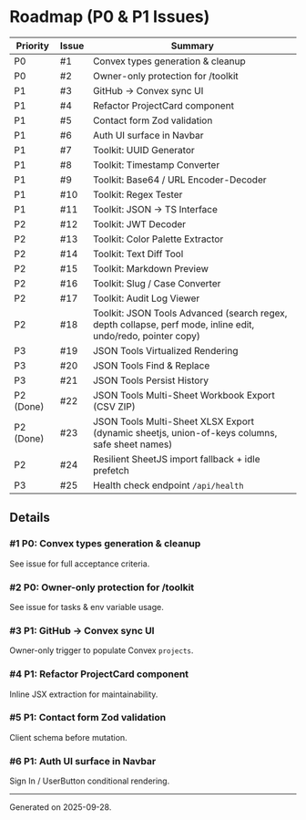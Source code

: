 # Roadmap (P0 & P1 Issues)

| Priority | Issue | Summary                                                                                                      |
| -------- | ----- | ------------------------------------------------------------------------------------------------------------ |
| P0       | #1    | Convex types generation & cleanup                                                                            |
| P0       | #2    | Owner-only protection for /toolkit                                                                           |
| P1       | #3    | GitHub → Convex sync UI                                                                                      |
| P1       | #4    | Refactor ProjectCard component                                                                               |
| P1       | #5    | Contact form Zod validation                                                                                  |
| P1       | #6    | Auth UI surface in Navbar                                                                                    |
| P1       | #7    | Toolkit: UUID Generator                                                                                      |
| P1       | #8    | Toolkit: Timestamp Converter                                                                                 |
| P1       | #9    | Toolkit: Base64 / URL Encoder-Decoder                                                                        |
| P1       | #10   | Toolkit: Regex Tester                                                                                        |
| P1       | #11   | Toolkit: JSON → TS Interface                                                                                 |
| P2       | #12   | Toolkit: JWT Decoder                                                                                         |
| P2       | #13   | Toolkit: Color Palette Extractor                                                                             |
| P2       | #14   | Toolkit: Text Diff Tool                                                                                      |
| P2       | #15   | Toolkit: Markdown Preview                                                                                    |
| P2       | #16   | Toolkit: Slug / Case Converter                                                                               |
| P2       | #17   | Toolkit: Audit Log Viewer                                                                                    |
| P2       | #18   | Toolkit: JSON Tools Advanced (search regex, depth collapse, perf mode, inline edit, undo/redo, pointer copy) |
| P3       | #19   | JSON Tools Virtualized Rendering                                                                             |
| P3       | #20   | JSON Tools Find & Replace                                                                                    |
| P3       | #21   | JSON Tools Persist History                                                                                   |
| P2 (Done)| #22   | JSON Tools Multi-Sheet Workbook Export (CSV ZIP)                                                             |
| P2 (Done)| #23   | JSON Tools Multi-Sheet XLSX Export (dynamic sheetjs, union-of-keys columns, safe sheet names)                |
| P2       | #24   | Resilient SheetJS import fallback + idle prefetch                                                            |
| P3       | #25   | Health check endpoint `/api/health`                                                                          |

## Details

### #1 P0: Convex types generation & cleanup

See issue for full acceptance criteria.

### #2 P0: Owner-only protection for /toolkit

See issue for tasks & env variable usage.

### #3 P1: GitHub → Convex sync UI

Owner-only trigger to populate Convex `projects`.

### #4 P1: Refactor ProjectCard component

Inline JSX extraction for maintainability.

### #5 P1: Contact form Zod validation

Client schema before mutation.

### #6 P1: Auth UI surface in Navbar

Sign In / UserButton conditional rendering.

---

Generated on 2025-09-28.
